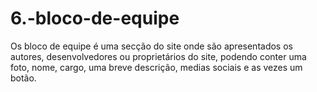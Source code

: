 # 6.-bloco-de-equipe
Os bloco de equipe é uma secção do site onde são apresentados os autores, desenvolvedores ou proprietários do site, podendo conter uma foto, nome, cargo, uma breve descrição, medias sociais e as vezes um botão.
